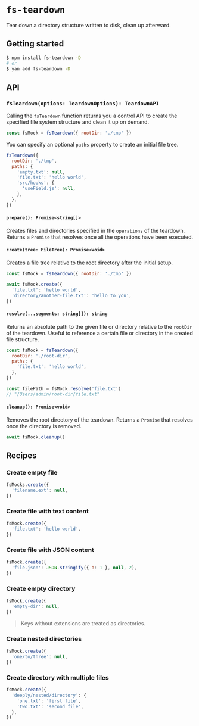 # `fs-teardown`

Tear down a directory structure written to disk, clean up afterward.

## Getting started

```sh
$ npm install fs-teardown -D
# or
$ yan add fs-teardown -D
```

## API

### `fsTeardown(options: TeardownOptions): TeardownAPI`

Calling the `fsTeardown` function returns you a control API to create the specified file system structure and clean it up on demand.

```js
const fsMock = fsTeardown({ rootDir: './tmp' })
```

You can specify an optional `paths` property to create an initial file tree.

```js
fsTeardown({
  rootDir: './tmp',
  paths: {
    'empty.txt': null,
    'file.txt': 'hello world',
    'src/hooks': {
      'useField.js': null,
    },
  },
})
```

#### `prepare(): Promise<string[]>`

Creates files and directories specified in the `operations` of the teardown. Returns a `Promise` that resolves once all the operations have been executed.

#### `create(tree: FileTree): Promise<void>`

Creates a file tree relative to the root directory after the initial setup.

```js
const fsMock = fsTeardown({ rootDir: './tmp' })

await fsMock.create({
  'file.txt': 'hello world',
  'directory/another-file.txt': 'hello to you',
})
```

#### `resolve(...segments: string[]): string`

Returns an absolute path to the given file or directory relative to the `rootDir` of the teardown. Useful to reference a certain file or directory in the created file structure.

```js
const fsMock = fsTeardown({
  rootDir: './root-dir',
  paths: {
    'file.txt': 'hello world',
  },
})

const filePath = fsMock.resolve('file.txt')
// "/Users/admin/root-dir/file.txt"
```

#### `cleanup(): Promise<void>`

Removes the root directory of the teardown. Returns a `Promise` that resolves once the directory is removed.

```js
await fsMock.cleanup()
```

## Recipes

### Create empty file

```js
fsMocks.create({
  'filename.ext': null,
})
```

### Create file with text content

```js
fsMock.create({
  'file.txt': 'hello world',
})
```

### Create file with JSON content

```js
fsMock.create({
  'file.json': JSON.stringify({ a: 1 }, null, 2),
})
```

### Create empty directory

```js
fsMock.create({
  'empty-dir': null,
})
```

> Keys without extensions are treated as directories.

### Create nested directories

```js
fsMock.create({
  'one/to/three': null,
})
```

### Create directory with multiple files

```js
fsMock.create({
  'deeply/nested/directory': {
    'one.txt': 'first file',
    'two.txt': 'second file',
  },
})
```
